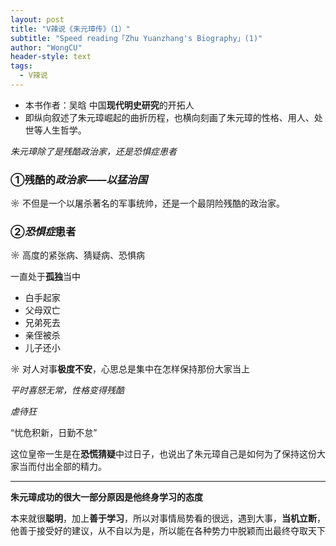 ```yaml
---
layout: post
title: "V辣说《朱元璋传》（1）"
subtitle: "Speed reading「Zhu Yuanzhang's Biography」(1)"
author: "WongCU"
header-style: text
tags:
  - V辣说
---
```



* 本书作者：吴晗 中国**现代明史研究**的开拓人
* 即纵向叙述了朱元璋崛起的曲折历程，也横向刻画了朱元璋的性格、用人、处世等人生哲学。


*朱元璋除了是残酷政治家，还是恐惧症患者*
### ①残酷的*政治家*——*以猛治国*

☼ 不但是一个以屠杀著名的军事统帅，还是一个最阴险残酷的政治家。

### ②*恐惧症*患者

☼ 高度的紧张病、猜疑病、恐惧病

一直处于**孤独**当中
* 白手起家
* 父母双亡
* 兄弟死去
* 亲侄被杀
* 儿子还小

☼ 对人对事**极度不安**，心思总是集中在怎样保持那份大家当上

*平时喜怒无常，性格变得残酷*

*虐待狂*

“忧危积新，日勤不怠”

这位皇帝一生是在**恐慌猜疑**中过日子，也说出了朱元璋自己是如何为了保持这份大家当而付出全部的精力。

---

**朱元璋成功的很大一部分原因是他终身学习的态度**

本来就很**聪明**，加上**善于学习**，所以对事情局势看的很远，遇到大事，**当机立断**，他善于接受好的建议，从不自以为是，所以能在各种势力中脱颖而出最终夺取天下
